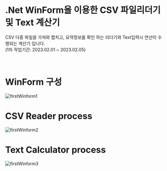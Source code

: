 # .Net WinForm을 이용한 CSV 파일리더기 및 Text 계산기

CSV 다중 파일을 가져와 합치고, 요약정보를 확인 하는 리더기와 Text입력시 연산이 수행되는 계산기 입니다.<br>
(1차 작업기간: 2023.02.01 ~ 2023.02.05)
<br><br><br>

# WinForm 구성
![firstWinform1](https://user-images.githubusercontent.com/108513216/216880119-6c861869-5aec-4c3d-9c03-1b96f266c484.png)

# CSV Reader process
![firstWinform2](https://user-images.githubusercontent.com/108513216/216880116-d40c19e8-14c1-4187-8a1c-cd5a0672378a.png)

# Text Calculator process
![firstWinform3](https://user-images.githubusercontent.com/108513216/216880104-c83634ec-29af-41af-990d-23e1e7250e8a.png)
